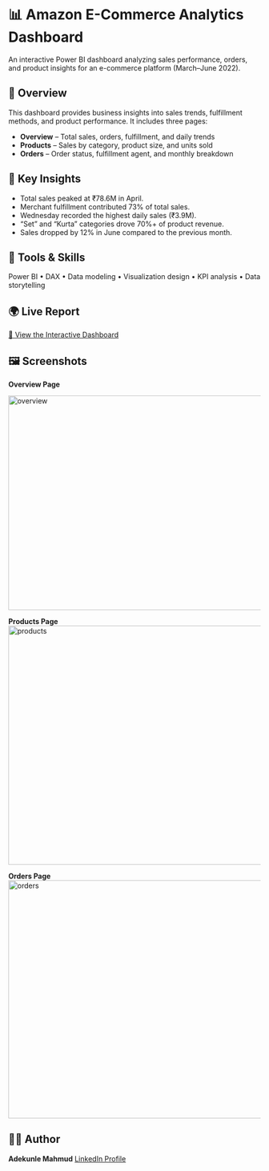 # 📊 Amazon E-Commerce Analytics Dashboard

An interactive Power BI dashboard analyzing sales performance, orders, and product insights for an e-commerce platform (March–June 2022).

## 🧠 Overview

This dashboard provides business insights into sales trends, fulfillment methods, and product performance.
It includes three pages:

* **Overview** – Total sales, orders, fulfillment, and daily trends
* **Products** – Sales by category, product size, and units sold
* **Orders** – Order status, fulfillment agent, and monthly breakdown

## 🧩 Key Insights

* Total sales peaked at ₹78.6M in April.
* Merchant fulfillment contributed 73% of total sales.
* Wednesday recorded the highest daily sales (₹3.9M).
* “Set” and “Kurta” categories drove 70%+ of product revenue.
* Sales dropped by 12% in June compared to the previous month.

## 🧰 Tools & Skills

Power BI • DAX • Data modeling • Visualization design • KPI analysis • Data storytelling

## 🌍 Live Report

[🔗 View the Interactive Dashboard]((https://app.powerbi.com/groups/me/reports/8ebe0dea-7016-4d30-a366-72bca1f75073?ctid=5fea3020-e345-44c6-b32f-3b3476617eb6&pbi_source=linkShare&bookmarkGuid=c32abc3d-35fb-4e0a-b1b9-9596108d0a2d))


## 🖼️ Screenshots

**Overview Page**

<img width="767" height="428" alt="overview" src="https://github.com/user-attachments/assets/ed318e8a-236f-44e2-a7f3-95806744ca4a" />


**Products Page**
<img width="853" height="477" alt="products" src="https://github.com/user-attachments/assets/94c565c2-ae6d-4a5a-89e4-2d322cc1e467" />

**Orders Page**
<img width="858" height="475" alt="orders" src="https://github.com/user-attachments/assets/1cffc725-b45c-4413-832f-873e1613f183" />



## 🧑‍💻 Author

**Adekunle Mahmud**
[LinkedIn Profile](https://www.linkedin.com/in/YOUR-LINK)
